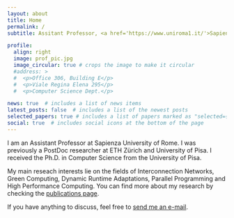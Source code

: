 ```yaml
---
layout: about
title: Home
permalink: /
subtitle: Assitant Professor, <a href='https://www.uniroma1.it/'>Sapienza University of Rome</a>

profile:
  align: right
  image: prof_pic.jpg
  image_circular: true # crops the image to make it circular
  #address: >
  #  <p>Office 306, Building E</p>
  #  <p>Viale Regina Elena 295</p>
  #  <p>Computer Science Dept.</p>

news: true  # includes a list of news items
latest_posts: false  # includes a list of the newest posts
selected_papers: true # includes a list of papers marked as "selected={true}"
social: true  # includes social icons at the bottom of the page
---
```


I am an Assistant Professor at Sapienza University of Rome. I was previously a PostDoc researcher at ETH Zürich and University of Pisa. I received the Ph.D. in Computer Science from the University of Pisa.

My main reseach interests lie on the fields of Interconnection Networks, Green Computing, Dynamic Runtime Adaptations, Parallel Programming and High Performance Computing.
You can find more about my research by checking the [publications page](/publications/).

If you have anything to discuss, feel free to [send me an e-mail](mailto:desensi@di.uniroma1.it).